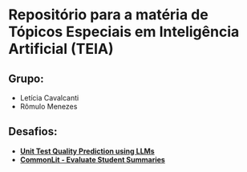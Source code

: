 # Repositório para a matéria de Tópicos Especiais em Inteligência Artificial (TEIA)

## Grupo:
- Letícia Cavalcanti
- Rômulo Menezes

## Desafios:
- [**Unit Test Quality Prediction using LLMs**](https://www.kaggle.com/competitions/python-code-unit-test-assertion-quality-prediction/data?select=test.csv)
- [**CommonLit - Evaluate Student Summaries**](https://www.kaggle.com/competitions/commonlit-evaluate-student-summaries)
